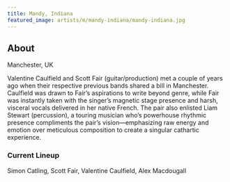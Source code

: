 ```yaml
---
title: Mandy, Indiana
featured_image: artists/m/mandy-indiana/mandy-indiana.jpg
---
```

## About

Manchester, UK

Valentine Caulfield and Scott Fair (guitar/production) met a couple of years ago when their respective previous bands shared a bill in Manchester. Caulfield was drawn to Fair’s aspirations to write beyond genre, while Fair was instantly taken with the singer’s magnetic stage presence and harsh, visceral vocals delivered in her native French. The pair also enlisted Liam Stewart (percussion), a touring musician who’s powerhouse rhythmic presence compliments the pair’s vision—emphasizing raw energy and emotion over meticulous composition to create a singular cathartic experience.

### Current Lineup

Simon Catling, Scott Fair, Valentine Caulfield, Alex Macdougall

